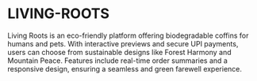 # LIVING-ROOTS
Living Roots is an eco-friendly platform offering biodegradable coffins for humans and pets. With interactive previews and secure UPI payments, users can choose from sustainable designs like Forest Harmony and Mountain Peace. Features include real-time order summaries and a responsive design, ensuring a seamless and green farewell experience.
